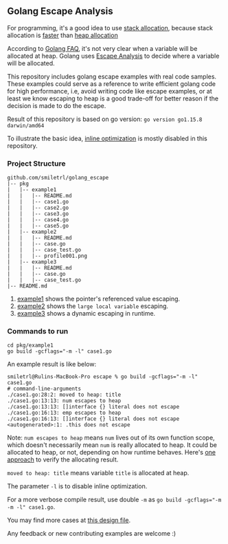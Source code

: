 ## Golang Escape Analysis

For programming, it's a good idea to use [stack allocation](https://en.wikipedia.org/wiki/Stack-based_memory_allocation), because stack allocation is [faster](https://stackoverflow.com/questions/161053/which-is-faster-stack-allocation-or-heap-allocation) than [heap allocation](https://en.wikipedia.org/wiki/Memory_management#DYNAMIC)

According to [Golang FAQ](https://golang.org/doc/faq#stack_or_heap), it's not very 
clear when a variable will be allocated at heap. Golang uses [Escape Analysis](https://github.com/golang/go/wiki/CompilerOptimizations#escape-analysis) to decide where a variable will be allocated.

This repository includes golang escape examples with real code samples. These examples could serve as a reference to write efficient golang code for high performance, i.e, avoid writing code like escape examples, or at least we know escaping to heap is a good trade-off for better reason if the decision is made to do the escape.

Result of this repository is based on go version: `go version go1.15.8 darwin/amd64`

To illustrate the basic idea, [inline optimization](https://github.com/golang/go/wiki/CompilerOptimizations#function-inlining) is mostly disabled in this repository.

### Project Structure

```
github.com/smiletrl/golang_escape
|-- pkg
|   |-- example1
|   |   |-- README.md
|   |   |-- case1.go
|   |   |-- case2.go
|   |   |-- case3.go
|   |   |-- case4.go
|   |   |-- case5.go
|   |-- example2
|   |   |-- README.md
|   |   |-- case.go
|   |   |-- case_test.go
|   |   |-- profile001.png
|   |-- example3
|   |   |-- README.md
|   |   |-- case.go
|   |   |-- case_test.go
|-- README.md
```

1. [example1](https://github.com/smiletrl/golang_escape/blob/master/pkg/example1/README.md) shows the pointer's referenced value escaping.
2. [example2](https://github.com/smiletrl/golang_escape/blob/master/pkg/example2/README.md) shows the `large local variable` escaping.
3. [example3](https://github.com/smiletrl/golang_escape/blob/master/pkg/example3/README.md) shows a dynamic escaping in runtime.

### Commands to run

```
cd pkg/example1
go build -gcflags="-m -l" case1.go
```

An example result is like below:

```
smiletrl@Rulins-MacBook-Pro escape % go build -gcflags="-m -l" case1.go
# command-line-arguments
./case1.go:28:2: moved to heap: title
./case1.go:13:13: num escapes to heap
./case1.go:13:13: []interface {} literal does not escape
./case1.go:16:13: emp escapes to heap
./case1.go:16:13: []interface {} literal does not escape
<autogenerated>:1: .this does not escape
```

Note: `num escapes to heap` means `num` lives out of its own function scope, which doesn't necessarily mean `num` is really allocated to heap. It could be allocated to heap, or not, depending on how runtime behaves. Here's [one approach](https://smiletrl.github.io/post/golang-local-large-heap-allocated-variable/#verification-of-escaping-result) to verify the allocating result.

`moved to heap: title` means variable `title` is allocated at heap.

The parameter `-l` is to disable inline optimization.

For a more verbose compile result, use double `-m` as `go build -gcflags="-m -m -l" case1.go`.

You may find more cases at [this design file](https://docs.google.com/document/d/1CxgUBPlx9iJzkz9JWkb6tIpTe5q32QDmz8l0BouG0Cw/preview).

Any feedback or new contributing examples are welcome :)

